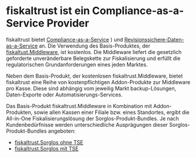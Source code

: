 # fiskaltrust ist ein Compliance-as-a-Service Provider

fiskaltrust bietet [Compliance-as-a-Service](../services/overview.md) ) und [Revisionssichere-Daten-as-a-Service](../services/overview.md) an. Die Verwendung des Basis-Produktes, der [fiskaltust.Middleware](../services/compliance-as-a-service/produkte/4445-0003-lokal-installierte-middleware.md), ist kostenlos. Die Middleware liefert die gesetzlich geforderte unveränderbare Belegskette zur Fiskalisierung und erfüllt die regulatorischen Grundanforderungen eines jeden Marktes.

Neben dem Basis-Produkt, der kostenlosen fiskaltrust.Middleware, bietet fiskaltrust eine Reihe von kostenpflichtigen Addon-Produkte zur Middleware pro Kasse. Diese sind abhängig vom jeweilig Markt backup-Lösungen, Daten-Exporte oder Automatisierungs-Services. 

Das Basis-Produkt fiskaltrust.Middleware in Kombination mit Addon-Produkten, sowie allen Kassen einer Filiale bzw. eines Standortes, ergibt die All-in-One Fiskalisierungslösung der Sorglos-Produkt-Bundles. Je nach Kundenbedürfnisse werden unterschiedliche Ausprägungen dieser Sorglos-Produkt-Bundles angeboten:

-  [fiskaltrust.Sorglos ohne TSE](4445-10040-Sorglos-ohne-TSE.md) 
-  [fiskaltrust.Sorglos mit TSE](4445-100XX-Sorglos-mit-TSE.md) 

